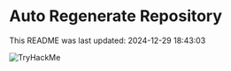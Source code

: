 # Auto Regenerate Repository

This README was last updated: 2024-12-29 18:43:03

 ![TryHackMe](https://tryhackme.com/badge/533634)